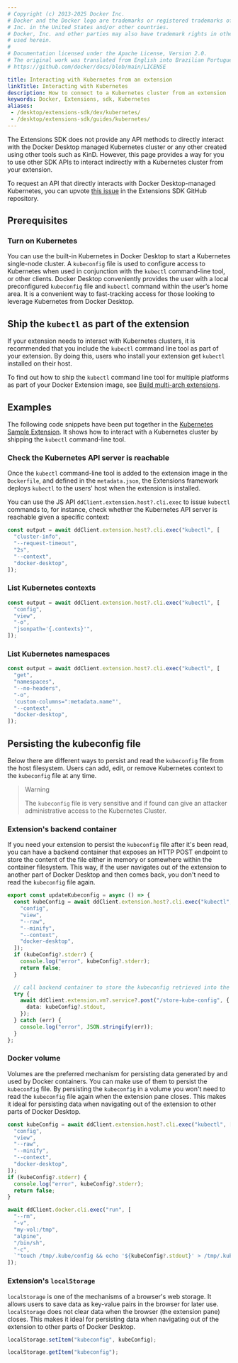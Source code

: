 ```yaml
---
# Copyright (c) 2013-2025 Docker Inc.
# Docker and the Docker logo are trademarks or registered trademarks of Docker,
# Inc. in the United States and/or other countries.
# Docker, Inc. and other parties may also have trademark rights in other terms
# used herein.
#
# Documentation licensed under the Apache License, Version 2.0.
# The original work was translated from English into Brazilian Portuguese.
# https://github.com/docker/docs/blob/main/LICENSE

title: Interacting with Kubernetes from an extension
linkTitle: Interacting with Kubernetes
description: How to connect to a Kubernetes cluster from an extension
keywords: Docker, Extensions, sdk, Kubernetes
aliases:
 - /desktop/extensions-sdk/dev/kubernetes/
 - /desktop/extensions-sdk/guides/kubernetes/
---
```

The Extensions SDK does not provide any API methods to directly interact with the Docker Desktop managed Kubernetes cluster or any other created using other tools such as KinD. However, this page provides a way for you to use other SDK APIs to interact indirectly with a Kubernetes cluster from your extension.

To request an API that directly interacts with Docker Desktop-managed Kubernetes, you can upvote [this issue](https://github.com/docker/extensions-sdk/issues/181) in the Extensions SDK GitHub repository.

## Prerequisites

### Turn on Kubernetes

You can use the built-in Kubernetes in Docker Desktop to start a Kubernetes single-node cluster.
A `kubeconfig` file is used to configure access to Kubernetes when used in conjunction with the `kubectl` command-line tool, or other clients.
Docker Desktop conveniently provides the user with a local preconfigured `kubeconfig` file and `kubectl` command within the user’s home area. It is a convenient way to fast-tracking access for those looking to leverage Kubernetes from Docker Desktop.

## Ship the `kubectl` as part of the extension

If your extension needs to interact with Kubernetes clusters, it is recommended that you include the `kubectl` command line tool as part of your extension. By doing this, users who install your extension get `kubectl` installed on their host.

To find out how to ship the `kubectl` command line tool for multiple platforms as part of your Docker Extension image, see [Build multi-arch extensions](../extensions/multi-arch.md#adding-multi-arch-binaries).

## Examples

The following code snippets have been put together in the [Kubernetes Sample Extension](https://github.com/docker/extensions-sdk/tree/main/samples/kubernetes-sample-extension). It shows how to interact with a Kubernetes cluster by shipping the `kubectl` command-line tool.

### Check the Kubernetes API server is reachable

Once the `kubectl` command-line tool is added to the extension image in the `Dockerfile`, and defined in the `metadata.json`, the Extensions framework deploys `kubectl` to the users' host when the extension is installed.

You can use the JS API `ddClient.extension.host?.cli.exec` to issue `kubectl` commands to, for instance, check whether the Kubernetes API server is reachable given a specific context:

```typescript
const output = await ddClient.extension.host?.cli.exec("kubectl", [
  "cluster-info",
  "--request-timeout",
  "2s",
  "--context",
  "docker-desktop",
]);
```

### List Kubernetes contexts

```typescript
const output = await ddClient.extension.host?.cli.exec("kubectl", [
  "config",
  "view",
  "-o",
  "jsonpath='{.contexts}'",
]);
```

### List Kubernetes namespaces

```typescript
const output = await ddClient.extension.host?.cli.exec("kubectl", [
  "get",
  "namespaces",
  "--no-headers",
  "-o",
  'custom-columns=":metadata.name"',
  "--context",
  "docker-desktop",
]);
```

## Persisting the kubeconfig file

Below there are different ways to persist and read the `kubeconfig` file from the host filesystem. Users can add, edit, or remove Kubernetes context to the `kubeconfig` file at any time.

> Warning
>
> The `kubeconfig` file is very sensitive and if found can give an attacker administrative access to the Kubernetes Cluster.

### Extension's backend container

If you need your extension to persist the `kubeconfig` file after it's been read, you can have a backend container that exposes an HTTP POST endpoint to store the content of the file either in memory or somewhere within the container filesystem. This way, if the user navigates out of the extension to another part of Docker Desktop and then comes back, you don't need to read the `kubeconfig` file again.

```typescript
export const updateKubeconfig = async () => {
  const kubeConfig = await ddClient.extension.host?.cli.exec("kubectl", [
    "config",
    "view",
    "--raw",
    "--minify",
    "--context",
    "docker-desktop",
  ]);
  if (kubeConfig?.stderr) {
    console.log("error", kubeConfig?.stderr);
    return false;
  }

  // call backend container to store the kubeconfig retrieved into the container's memory or filesystem
  try {
    await ddClient.extension.vm?.service?.post("/store-kube-config", {
      data: kubeConfig?.stdout,
    });
  } catch (err) {
    console.log("error", JSON.stringify(err));
  }
};
```

### Docker volume

Volumes are the preferred mechanism for persisting data generated by and used by Docker containers. You can make use of them to persist the `kubeconfig` file.
By persisting the `kubeconfig` in a volume you won't need to read the `kubeconfig` file again when the extension pane closes. This makes it ideal for persisting data when navigating out of the extension to other parts of Docker Desktop.

```typescript
const kubeConfig = await ddClient.extension.host?.cli.exec("kubectl", [
  "config",
  "view",
  "--raw",
  "--minify",
  "--context",
  "docker-desktop",
]);
if (kubeConfig?.stderr) {
  console.log("error", kubeConfig?.stderr);
  return false;
}

await ddClient.docker.cli.exec("run", [
  "--rm",
  "-v",
  "my-vol:/tmp",
  "alpine",
  "/bin/sh",
  "-c",
  `"touch /tmp/.kube/config && echo '${kubeConfig?.stdout}' > /tmp/.kube/config"`,
]);
```

### Extension's `localStorage`

`localStorage` is one of the mechanisms of a browser's web storage. It allows users to save data as key-value pairs in the browser for later use.
`localStorage` does not clear data when the browser (the extension pane) closes. This makes it ideal for persisting data when navigating out of the extension to other parts of Docker Desktop.

```typescript
localStorage.setItem("kubeconfig", kubeConfig);
```

```typescript
localStorage.getItem("kubeconfig");
```
